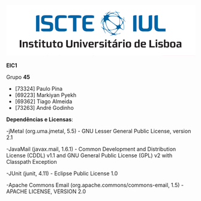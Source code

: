 ![alt text](/Logo.jpg)


**EIC1**

Grupo **45**

- [73324] Paulo Pina
- [69223] Markiyan Pyekh 
- [69362] Tiago Almeida 
- [73263] André Godinho

**Dependências e Licensas**: 

-jMetal (org.uma.jmetal, 5.5) - GNU Lesser General Public License, version 2.1 

-JavaMail (javax.mail, 1.6.1) -  Common Development and Distribution License (CDDL) v1.1 and GNU General Public License (GPL) v2 with Classpath Exception 

-JUnit (junit, 4.11) - Eclipse Public License 1.0 

-Apache Commons Email (org.apache.commons/commons-email, 1.5) - APACHE LICENSE, VERSION 2.0  


